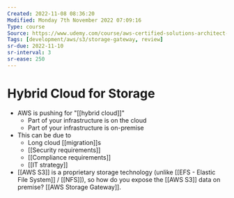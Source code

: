 ```yaml
---
Created: 2022-11-08 08:36:20
Modified: Monday 7th November 2022 07:09:16
Type: course
Source: https://www.udemy.com/course/aws-certified-solutions-architect-associate-saa-c01/?xref=E0Aed11STH4LPUQvCz0GJFABTmM=
Tags: [development/aws/s3/storage-gateway, review]
sr-due: 2022-11-10
sr-interval: 3
sr-ease: 250
---
```


# Hybrid Cloud for Storage

- AWS is pushing for "[[hybrid cloud]]"
    - Part of your infrastructure is on the cloud
    - Part of your infrastructure is on-premise
- This can be due to
    - Long cloud [[migration]]s
    - [[Security requirements]]
    - [[Compliance requirements]]
    - [[IT strategy]]
- [[AWS S3]] is a proprietary storage technology (unlike [[EFS - Elastic File System]] / [[NFS]]), so how do you expose the [[AWS S3]] data on premise? [[AWS Storage Gateway]].
